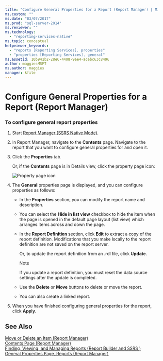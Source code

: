 ```yaml
---
title: "Configure General Properties for a Report (Report Manager) | Microsoft Docs"
ms.custom: ""
ms.date: "03/07/2017"
ms.prod: "sql-server-2014"
ms.reviewer: ""
ms.technology: 
  - "reporting-services-native"
ms.topic: conceptual
helpviewer_keywords: 
  - "reports [Reporting Services], properties"
  - "properties [Reporting Services], general"
ms.assetid: 10b941b2-28e6-4408-9ee4-acebc63c8496
author: maggiesMSFT
ms.author: maggies
manager: kfile
---
```

# Configure General Properties for a Report (Report Manager)
    
### To configure general report properties  
  
1.  Start [Report Manager  &#40;SSRS Native Mode&#41;](../../2014/reporting-services/report-manager-ssrs-native-mode.md).  
  
2.  In Report Manager, navigate to the **Contents** page. Navigate to the report that you want to configure general properties for and open it.  
  
3.  Click the **Properties** tab.  
  
     Or, if the **Contents** page is in Details view, click the property page icon:  
  
     ![Property page icon](media/prop.gif "Property page icon")  
  
4.  The **General** properties page is displayed, and you can configure properties as follows:  
  
    -   In the **Properties** section, you can modify the report name and description.  
  
    -   You can select the **Hide in list view** checkbox to hide the item when the page is opened in the default page layout (list view) which arranges items across and down the page.  
  
    -   In the **Report Definition** section, click **Edit** to extract a copy of the report definition. Modifications that you make locally to the report definition are not saved on the report server.  
  
         Or, to update the report definition from an .rdl file, click **Update**.  
  
        > [!NOTE]  
        >  If you update a report definition, you must reset the data source settings after the update is completed.  
  
    -   Use the **Delete** or **Move** buttons to delete or move the report.  
  
    -   You can also create a linked report.  
  
5.  When you have finished configuring general properties for the report, click **Apply**.  
  
## See Also  
 [Move or Delete an Item &#40;Report Manager&#41;](report-server/move-or-delete-an-item-report-manager.md)   
 [Contents Page &#40;Report Manager&#41;](../../2014/reporting-services/contents-page-report-manager.md)   
 [Finding, Viewing, and Managing Reports &#40;Report Builder and SSRS &#41;](report-builder/finding-viewing-and-managing-reports-report-builder-and-ssrs.md)   
 [General Properties Page, Reports &#40;Report Manager&#41;](../../2014/reporting-services/general-properties-page-reports-report-manager.md)  
  
  
